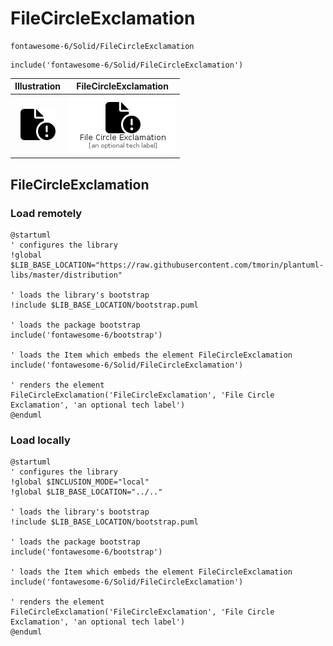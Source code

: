 # FileCircleExclamation


```text
fontawesome-6/Solid/FileCircleExclamation
```

```text
include('fontawesome-6/Solid/FileCircleExclamation')
```



| Illustration | FileCircleExclamation |
| :---: | :---: |
| ![illustration for Illustration](../../fontawesome-6/Solid/FileCircleExclamation.png) | ![illustration for FileCircleExclamation](../../fontawesome-6/Solid/FileCircleExclamation.Local.png) |




## FileCircleExclamation

### Load remotely
```plantuml
@startuml
' configures the library
!global $LIB_BASE_LOCATION="https://raw.githubusercontent.com/tmorin/plantuml-libs/master/distribution"

' loads the library's bootstrap
!include $LIB_BASE_LOCATION/bootstrap.puml

' loads the package bootstrap
include('fontawesome-6/bootstrap')

' loads the Item which embeds the element FileCircleExclamation
include('fontawesome-6/Solid/FileCircleExclamation')

' renders the element
FileCircleExclamation('FileCircleExclamation', 'File Circle Exclamation', 'an optional tech label')
@enduml
```

### Load locally
```plantuml
@startuml
' configures the library
!global $INCLUSION_MODE="local"
!global $LIB_BASE_LOCATION="../.."

' loads the library's bootstrap
!include $LIB_BASE_LOCATION/bootstrap.puml

' loads the package bootstrap
include('fontawesome-6/bootstrap')

' loads the Item which embeds the element FileCircleExclamation
include('fontawesome-6/Solid/FileCircleExclamation')

' renders the element
FileCircleExclamation('FileCircleExclamation', 'File Circle Exclamation', 'an optional tech label')
@enduml
```


